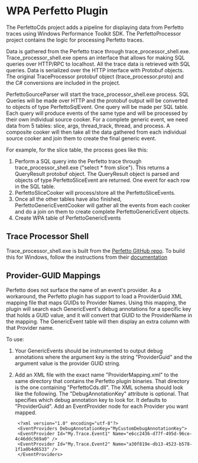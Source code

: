 # WPA Perfetto Plugin

The PerfettoCds project adds a pipeline for displaying data from Perfetto traces using Windows Performance Toolkit SDK. The PerfettoProcessor project contains the logic for processing Perfetto traces.

Data is gathered from the Perfetto trace through trace_processor_shell.exe. Trace_processor_shell.exe opens an interface that allows for making SQL queries over HTTP/RPC to localhost. All the trace data is retrieved with SQL queries. Data is serialized over the HTTP interface with Protobuf objects. The original TraceProcessor protobuf object (trace_processor.proto) and the C# conversions are included in the project.

PerfettoSourceParser will start the trace_processor_shell.exe process. SQL Queries will be made over HTTP and the protobuf output will be converted to objects of type PerfettoSqlEvent. One query will be made per SQL table. Each query will produce events of the same type and will be processed by their own individual source cooker. For a complete generic event, we need data from 5 tables: slice, args, thread_track, thread, and process. A composite cooker will then take all the data gathered from each individual source cooker and join them to create the final generic event.

For example, for the slice table, the process goes like this:

1. Perform a SQL query into the Perfetto trace through trace_processor_shell.exe ("select * from slice"). This returns a QueryResult protobuf object. The QueryResult object is parsed and objects of type PerfettoSliceEvent are returned. One event for each row in the SQL table.
2. PerfettoSliceCooker will process/store all the PerfettoSliceEvents.
3. Once all the other tables have also finished, PerfettoGenericEventCooker will gather all the events from each cooker and do a join on them to create complete PerfettoGenericEvent objects.
4. Create WPA table of PerfettoGenericEvents

## Trace Processor Shell
Trace_processor_shell.exe is built from the [Perfetto GitHub repo](https://github.com/google/perfetto). To build this for Windows, follow the instructions from their [documentation](https://perfetto.dev/docs/contributing/build-instructions#building-on-windows) 

## Provider-GUID Mappings
Perfetto does not surface the name of an event's provider. As a workaround, the Perfetto plugin has support to load a ProviderGuid XML mapping file that maps GUIDs to Provider Names. Using this mapping, the plugin will search each GenericEvent's debug annotations for a specific key that holds a GUID value, and it will convert that GUID to the ProviderName in the mapping. The GenericEvent table will then display an extra column with that Provider name.

To use:
1. Your GenericEvents should be instrumented to output debug annotations where the argument key is the string "ProviderGuid" and the argument value is the provider GUID string.
2. Add an XML file with the exact name "ProviderMapping.xml" to the same directory that contains the Perfetto plugin binaries. That directory is the one containing "PerfettoCds.dll". The XML schema should look like the following. The "DebugAnnotationKey" attribute is optional. That specifies which debug annotation key to look for. It defaults to "ProviderGuid". Add an EventProvider node for each Provider you want mapped.

        <?xml version="1.0" encoding="utf-8"?>
        <EventProviders DebugAnnotationKey="MyCustomDebugAnnotationKey">
        <EventProvider Id="My.Trace.Event1" Name="e6cc2436-d77f-495d-96ce-4c46ddc569a0" />
        <EventProvider Id="My.Trace.Event2" Name="a30f819e-db13-4523-b578-1f1a0b4d6533" />
        </EventProviders>